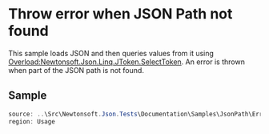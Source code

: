 ﻿# Throw error when JSON Path not found

This sample loads JSON and then queries values from it using [Overload:Newtonsoft.Json.Linq.JToken.SelectToken](Overload:Newtonsoft.Json.Linq.JToken.SelectToken). An error is thrown when part of the JSON path is not found. 

## Sample

```csharp Usage
source: ..\Src\Newtonsoft.Json.Tests\Documentation\Samples\JsonPath\ErrorWhenNoMatchQuery.cs
region: Usage
```
